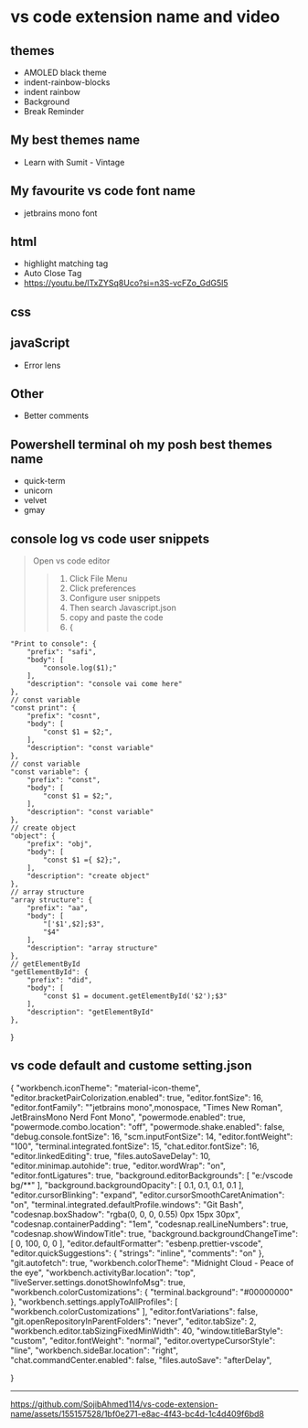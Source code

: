 # vs code extension name and video
## themes
- AMOLED black theme
- indent-rainbow-blocks
- indent rainbow
- Background
- Break Reminder
## My best themes name
- Learn with Sumit - Vintage
## My favourite vs code font name
- jetbrains mono font
## html
- highlight matching tag
- Auto Close Tag
- https://youtu.be/lTxZYSq8Uco?si=n3S-vcFZo_GdG5l5
## css
## javaScript
- Error lens
## Other
- Better comments
## Powershell terminal oh my posh best themes name
- quick-term
- unicorn
- velvet
- gmay
## console log vs code user snippets
> Open vs code editor
>> 1. Click File Menu
>> 2. Click preferences
>> 3. Configure user snippets
>> 4. Then search Javascript.json
>> 5. copy and paste the code
>> 6. {
	

	"Print to console": {
		"prefix": "safi",
		"body": [
			"console.log($1);"
		],
		"description": "console vai come here"
	},
	// const variable
	"const print": {
		"prefix": "cosnt",
		"body": [
			"const $1 = $2;",
		],
		"description": "const variable"
	},
	// const variable
	"const variable": {
		"prefix": "const",
		"body": [
			"const $1 = $2;",
		],
		"description": "const variable"
	},
	// create object
	"object": {
		"prefix": "obj",
		"body": [
			"const $1 ={ $2};",
		],
		"description": "create object"
	},
	// array structure
	"array structure": {
		"prefix": "aa",
		"body": [
			"['$1',$2];$3",
			"$4"
		],
		"description": "array structure"
	},
	// getElementById
	"getElementById": {
		"prefix": "did",
		"body": [
			"const $1 = document.getElementById('$2');$3"
		],
		"description": "getElementById"
	},

}

## vs code default and custome setting.json
{
    "workbench.iconTheme": "material-icon-theme",
    "editor.bracketPairColorization.enabled": true,
    "editor.fontSize": 16,
    "editor.fontFamily": "\"jetbrains mono\",monospace, \"Times New Roman\",   JetBrainsMono Nerd Font Mono",
    "powermode.enabled": true,
    "powermode.combo.location": "off",
    "powermode.shake.enabled": false,
    "debug.console.fontSize": 16,
    "scm.inputFontSize": 14,
    "editor.fontWeight": "100",
    "terminal.integrated.fontSize": 15,
    "chat.editor.fontSize": 16,
    "editor.linkedEditing": true,
    "files.autoSaveDelay": 10,
    "editor.minimap.autohide": true,
    "editor.wordWrap": "on",
    "editor.fontLigatures": true,
    "background.editorBackgrounds": [
        "e:/vscode bg/**"
    ],
    "background.backgroundOpacity": [
        0.1,
        0.1,
        0.1,
        0.1
    ],
    "editor.cursorBlinking": "expand",
    "editor.cursorSmoothCaretAnimation": "on",
    "terminal.integrated.defaultProfile.windows": "Git Bash",
    "codesnap.boxShadow": "rgba(0, 0, 0, 0.55) 0px 15px 30px",
    "codesnap.containerPadding": "1em",
    "codesnap.realLineNumbers": true,
    "codesnap.showWindowTitle": true,
    "background.backgroundChangeTime": [
        0,
        100,
        0,
        0
    ],
    "editor.defaultFormatter": "esbenp.prettier-vscode",
    "editor.quickSuggestions": {
        "strings": "inline",
        "comments": "on"
    },
    "git.autofetch": true,
    "workbench.colorTheme": "Midnight Cloud - Peace of the eye",
    "workbench.activityBar.location": "top",
    "liveServer.settings.donotShowInfoMsg": true,
    "workbench.colorCustomizations": {
        "terminal.background": "#00000000"
    },
    "workbench.settings.applyToAllProfiles": [
        "workbench.colorCustomizations"
    ],
    "editor.fontVariations": false,
    "git.openRepositoryInParentFolders": "never",
    "editor.tabSize": 2,
    "workbench.editor.tabSizingFixedMinWidth": 40,
    "window.titleBarStyle": "custom",
    "editor.fontWeight": "normal",
    "editor.overtypeCursorStyle": "line",
    "workbench.sideBar.location": "right",
    "chat.commandCenter.enabled": false,
    "files.autoSave": "afterDelay",


}

---


https://github.com/SojibAhmed114/vs-code-extension-name/assets/155157528/1bf0e271-e8ac-4f43-bc4d-1c4d409f6bd8

